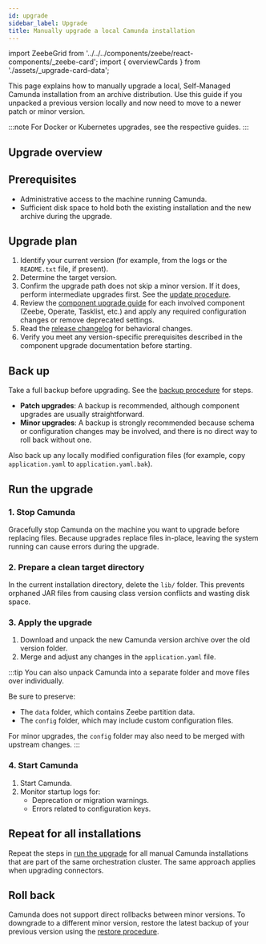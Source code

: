 ```yaml
---
id: upgrade
sidebar_label: Upgrade
title: Manually upgrade a local Camunda installation
---
```


import ZeebeGrid from '../../../components/zeebe/react-components/\_zeebe-card';
import { overviewCards } from './assets/\_upgrade-card-data';

This page explains how to manually upgrade a local, Self-Managed Camunda installation from an archive distribution. Use this guide if you unpacked a previous version locally and now need to move to a newer patch or minor version.

:::note
For Docker or Kubernetes upgrades, see the respective guides.
:::

## Upgrade overview

<ZeebeGrid zeebe={overviewCards} />

## Prerequisites

- Administrative access to the machine running Camunda.
- Sufficient disk space to hold both the existing installation and the new archive during the upgrade.

## Upgrade plan

1. Identify your current version (for example, from the logs or the `README.txt` file, if present).
2. Determine the target version.
3. Confirm the upgrade path does not skip a minor version. If it does, perform intermediate upgrades first. See the [update procedure](/self-managed/components/components-upgrade/introduction.md#update-procedure).
4. Review the [component upgrade guide](/self-managed/components/components-upgrade/introduction.md) for each involved component (Zeebe, Operate, Tasklist, etc.) and apply any required configuration changes or remove deprecated settings.
5. Read the [release changelog](/reference/announcements-release-notes/overview.md) for behavioral changes.
6. Verify you meet any version-specific prerequisites described in the component upgrade documentation before starting.

## Back up

Take a full backup before upgrading. See the [backup procedure](/self-managed/operational-guides/backup-restore/backup.md) for steps.

- **Patch upgrades**: A backup is recommended, although component upgrades are usually straightforward.
- **Minor upgrades**: A backup is strongly recommended because schema or configuration changes may be involved, and there is no direct way to roll back without one.

Also back up any locally modified configuration files (for example, copy `application.yaml` to `application.yaml.bak`).

## Run the upgrade

### 1. Stop Camunda

Gracefully stop Camunda on the machine you want to upgrade before replacing files. Because upgrades replace files in-place, leaving the system running can cause errors during the upgrade.

### 2. Prepare a clean target directory

In the current installation directory, delete the `lib/` folder. This prevents orphaned JAR files from causing class version conflicts and wasting disk space.

### 3. Apply the upgrade

1. Download and unpack the new Camunda version archive over the old version folder.  
2. Merge and adjust any changes in the `application.yaml` file.

:::tip
You can also unpack Camunda into a separate folder and move files over individually.  

Be sure to preserve:
- The `data` folder, which contains Zeebe partition data.  
- The `config` folder, which may include custom configuration files.  

For minor upgrades, the `config` folder may also need to be merged with upstream changes.
:::

### 4. Start Camunda

1. Start Camunda.
2. Monitor startup logs for:
   - Deprecation or migration warnings.
   - Errors related to configuration keys.

## Repeat for all installations

Repeat the steps in [run the upgrade](#run-the-upgrade) for all manual Camunda installations that are part of the same orchestration cluster. The same approach applies when upgrading connectors.

## Roll back

Camunda does not support direct rollbacks between minor versions.
To downgrade to a different minor version, restore the latest backup of your previous version using the [restore procedure](/self-managed/operational-guides/backup-restore/restore.md).
